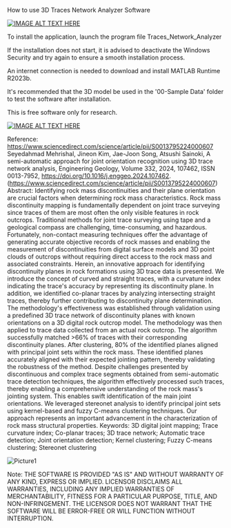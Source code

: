 How to use 3D Traces Network Analyzer Software

[![IMAGE ALT TEXT HERE](https://img.youtube.com/vi/RjuBh4FURRk/0.jpg)](https://youtu.be/RjuBh4FURRk?si=3SQhMeJFNZKD1Kfk)

To install the application, launch the program file Traces_Network_Analyzer

If the installation does not start, it is advised to deactivate the Windows Security and try again to ensure a smooth installation process.

An internet connection is needed to download and install MATLAB Runtime R2023b.

It's recommended that the 3D model be used in the '00-Sample Data' folder to test the software after installation.

This is free software only for research.

[![IMAGE ALT TEXT HERE](https://img.youtube.com/vi/XRkE-mlQSX4/0.jpg)](https://youtu.be/XRkE-mlQSX4?si=aeXxAyJEBihdk6xQ)

Reference:
https://www.sciencedirect.com/science/article/pii/S0013795224000607
Seyedahmad Mehrishal, Jineon Kim, Jae-Joon Song, Atsushi Sainoki,
A semi-automatic approach for joint orientation recognition using 3D trace network analysis,
Engineering Geology,
Volume 332,
2024,
107462,
ISSN 0013-7952,
https://doi.org/10.1016/j.enggeo.2024.107462.
(https://www.sciencedirect.com/science/article/pii/S0013795224000607)
Abstract: Identifying rock mass discontinuities and their plane orientation are crucial factors when determining rock mass characteristics. Rock mass discontinuity mapping is fundamentally dependent on joint trace surveying since traces of them are most often the only visible features in rock outcrops. Traditional methods for joint trace surveying using tape and a geological compass are challenging, time-consuming, and hazardous. Fortunately, non-contact measuring techniques offer the advantage of generating accurate objective records of rock masses and enabling the measurement of discontinuities from digital surface models and 3D point clouds of outcrops without requiring direct access to the rock mass and associated constraints. Herein, an innovative approach for identifying discontinuity planes in rock formations using 3D trace data is presented. We introduce the concept of curved and straight traces, with a curvature index indicating the trace's accuracy by representing its discontinuity plane. In addition, we identified co-planar traces by analyzing intersecting straight traces, thereby further contributing to discontinuity plane determination. The methodology's effectiveness was established through validation using a predefined 3D trace network of discontinuity planes with known orientations on a 3D digital rock outcrop model. The methodology was then applied to trace data collected from an actual rock outcrop. The algorithm successfully matched >66% of traces with their corresponding discontinuity planes. After clustering, 80% of the identified planes aligned with principal joint sets within the rock mass. These identified planes accurately aligned with their expected jointing pattern, thereby validating the robustness of the method. Despite challenges presented by discontinuous and complex trace segments obtained from semi-automatic trace detection techniques, the algorithm effectively processed such traces, thereby enabling a comprehensive understanding of the rock mass's jointing system. This enables swift identification of the main joint orientations. We leveraged stereonet analysis to identify principal joint sets using kernel-based and fuzzy C-means clustering techniques. Our approach represents an important advancement in the characterization of rock mass structural properties.
Keywords: 3D digital joint mapping; Trace curvature index; Co-planar traces; 3D trace network; Automatic trace detection; Joint orientation detection; Kernel clustering; Fuzzy C-means clustering; Stereonet clustering

![Picture1](https://github.com/user-attachments/assets/3ceb6a8f-503e-4e77-8389-d7a6a28abe89)


Note:
THE SOFTWARE IS PROVIDED "AS IS" AND WITHOUT WARRANTY OF ANY KIND, EXPRESS OR IMPLIED. LICENSOR DISCLAIMS ALL WARRANTIES, INCLUDING ANY IMPLIED WARRANTIES OF MERCHANTABILITY, FITNESS FOR A PARTICULAR PURPOSE, TITLE, AND NON-INFRINGEMENT. THE LICENSOR DOES NOT WARRANT THAT THE SOFTWARE WILL BE ERROR-FREE OR WILL FUNCTION WITHOUT INTERRUPTION.
